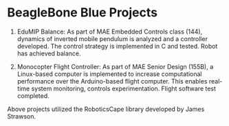 BeagleBone Blue Projects
==========

1. EduMIP Balance: As part of MAE Embedded Controls class (144), dynamics of inverted mobile pendulum is analyzed and a controller developed. The control strategy is implemented in C and tested. Robot has achieved balance.

2. Monocopter Flight Controller: As part of MAE Senior Design (155B), a Linux-based computer is implemented to increase computational performance over the Arduino-based flight computer. This enables real-time system monitoring, controls experimentation. Flight software test completed.

Above projects utilized the RoboticsCape library developed by James Strawson.
